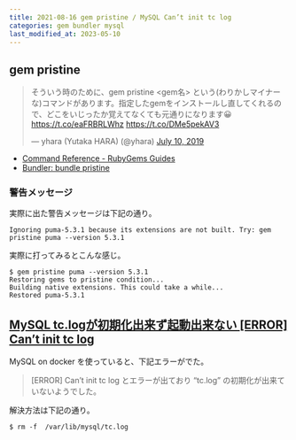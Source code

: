 ```yaml
---
title: 2021-08-16 gem pristine / MySQL Can’t init tc log
categories: gem bundler mysql
last_modified_at: 2023-05-10
---
```


## gem pristine

<blockquote class="twitter-tweet"><p lang="ja" dir="ltr">そういう時のために、gem pristine &lt;gem名&gt; という(わりかしマイナーな)コマンドがあります。指定したgemをインストールし直してくれるので、どこをいじったか覚えてなくても元通りになります😀 <a href="https://t.co/eaFRBRLWhz">https://t.co/eaFRBRLWhz</a> <a href="https://t.co/DMe5pekAV3">https://t.co/DMe5pekAV3</a></p>&mdash; yhara (Yutaka HARA) (@yhara) <a href="https://twitter.com/yhara/status/1148812053525614593?ref_src=twsrc%5Etfw">July 10, 2019</a></blockquote> <script async src="https://platform.twitter.com/widgets.js" charset="utf-8"></script>

- [Command Reference - RubyGems Guides](https://guides.rubygems.org/command-reference/#gem-pristine)
- [Bundler: bundle pristine](https://bundler.io/man/bundle-pristine.1.html)

### 警告メッセージ

実際に出た警告メッセージは下記の通り。

```
Ignoring puma-5.3.1 because its extensions are not built. Try: gem pristine puma --version 5.3.1
```

実際に打ってみるとこんな感じ。

```console
$ gem pristine puma --version 5.3.1
Restoring gems to pristine condition...
Building native extensions. This could take a while...
Restored puma-5.3.1
```

## [MySQL tc.logが初期化出来ず起動出来ない [ERROR] Can’t init tc log](https://analyzegear.co.jp/blog/442)

MySQL on docker を使っていると、下記エラーがでた。

>  [ERROR] Can’t init tc log とエラーが出ており “tc.log” の初期化が出来ていないようでした。

解決方法は下記の通り。

```console
$ rm -f  /var/lib/mysql/tc.log
```
